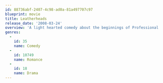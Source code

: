 ```yaml
---
id: 88736abf-2407-4c98-ad0a-81a497707c97
blueprint: movie
title: Leatherheads
release_date: '2008-03-24'
overview: 'A light hearted comedy about the beginnings of Professional American Football. When a decorated war hero and college all star is tempted into playing professional football. Everyone see the chance to make some big money, but when a reporter digs up some dirt on the war hero... everyone could lose out.'
genres:
  -
    id: 35
    name: Comedy
  -
    id: 10749
    name: Romance
  -
    id: 18
    name: Drama
---
```

